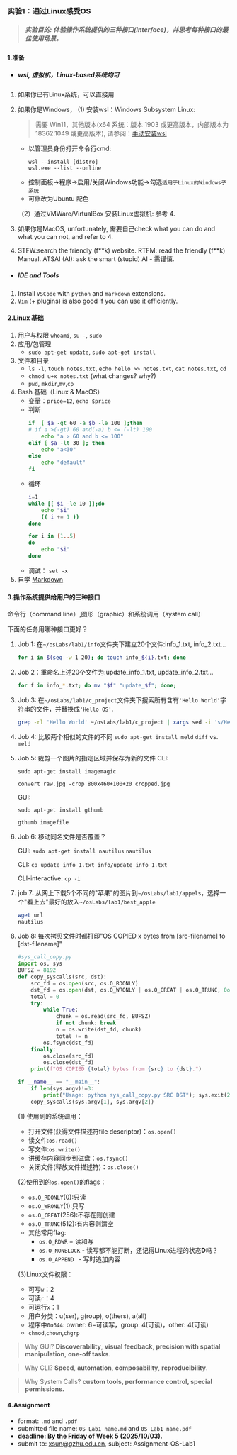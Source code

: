 ### 实验1：通过Linux感受OS
> ##### 实验目的: 体验操作系统提供的三种接口(Interface)，并思考每种接口的最佳使用场景。

#### 1.准备
+ ##### wsl, 虚拟机，Linux-based系统均可
1. 如果你已有Linux系统，可以直接用
2. 如果你是Windows，
   (1) 安装wsl：Windows Subsystem Linux:
    > 需要 Win11，其他版本(x64 系统：版本 1903 或更高版本，内部版本为 18362.1049 或更高版本), 请参阅：[手动安装wsl](https://learn.microsoft.com/zh-cn/windows/wsl/install-manual)

   + 以管理员身份打开命令行cmd:
     ```
     wsl --install [distro]
     wsl.exe --list --online
     ```
   + 控制面板->程序->启用/关闭Windows功能->勾选`适用于Linux的Windows子系统`
   + 可修改为Ubuntu 配色

   （2）通过VMWare/VirtualBox 安装Linux虚拟机: 参考 4.
3. 如果你是MacOS, unfortunately, 需要自己check what you can do and what you can not, and refer to 4.
4. STFW:search the friendly (f\**k) website. 
   RTFM: read the friendly (f\**k) Manual.
   ATSAI (AI): ask the smart (stupid) AI - 需谨慎.

+ ##### IDE and Tools
1. Install `VSCode` with `python` and `markdown` extensions.
2. `Vim` (+ plugins) is also good if you can use it efficiently.

#### 2.Linux 基础
1. 用户与权限
   `whoami`, `su -`, `sudo`
2. 应用/包管理
   - `sudo apt-get update`, `sudo apt-get install`
3. 文件和目录
   - `ls -l`, `touch notes.txt`, `echo hello >> notes.txt`, `cat notes.txt`, `cd`
   - `chmod u+x notes.txt` (what changes? why?)
   - `pwd`, `mkdir`,`mv`,`cp`
4. Bash 基础（Linux & MacOS）
   + 变量：`price=12`, `echo $price`
   + 判断
        ```bash
        if  [ $a -gt 60 -a $b -le 100 ];then
        # if a >(-gt) 60 and(-a) b <= (-lt) 100
            echo "a > 60 and b <= 100"
        elif [ $a -lt 30 ]; then
            echo "a<30"
        else
            echo "default"
        fi
        ```
   + 循环
        ```bash
        i=1
        while [[ $i -le 10 ]];do
            echo "$i"
            (( i += 1 ))
        done
        ```
        ```bash
        for i in {1..5}
        do
            echo "$i"
        done
        ```
    + 调试： `set -x`
5. 自学 [Markdown](https://www.markdownguide.org/cheat-sheet/)


#### 3.操作系统提供给用户的三种接口
命令行（command line）,图形（graphic）和系统调用（system call）

下面的任务用哪种接口更好？

1. Job 1: 在`~/osLabs/lab1/info`文件夹下建立20个文件:info_1.txt, info_2.txt...

    ```bash
    for i in $(seq -w 1 20); do touch info_${i}.txt; done
    ```
2. Job 2：重命名上述20个文件为:update_info_1.txt, update_info_2.txt...
   ```bash
   for f in info_*.txt; do mv "$f" "update_$f"; done;
   ```
3. Job 3: 在`~/osLabs/lab1/c_project`文件夹下搜索所有含有`'Hello World'`字符串的文件，并替换成`'Hello OS'`.
    ```bash
    grep -rl 'Hello World' ~/osLabs/lab1/c_project | xargs sed -i 's/Hello World/Hello OS/g'
    ```
4. Job 4: 比较两个相似的文件的不同
    `sudo apt-get install meld`
    `diff` vs. `meld`

5. Job 5: 裁剪一个图片的指定区域并保存为新的文件
    CLI:

    `sudo apt-get install imagemagic`

    `convert raw.jpg -crop 800x460+100+20 cropped.jpg`

    GUI:

    `sudo apt-get install gthumb`

    `gthumb imagefile`

6. Job 6: 移动同名文件是否覆盖？
   
    GUI: `sudo apt-get install nautilus` `nautilus`

    CLI: `cp update_info_1.txt info/update_info_1.txt`
    
    CLI-interactive: `cp -i`

7. job 7: 从网上下载5个不同的"苹果"的图片到`~/osLabs/lab1/appels`，选择一个"看上去"最好的放入`~/osLabs/lab1/best_apple`
   ```bash
   wget url
   nautilus
   ```
8. Job 8: 每次拷贝文件时都打印"OS COPIED x bytes from [src-filename] to [dst-filename]"
    ```python
    #sys_call_copy.py
    import os, sys
    BUFSZ = 8192
    def copy_syscalls(src, dst):
        src_fd = os.open(src, os.O_RDONLY)
        dst_fd = os.open(dst, os.O_WRONLY | os.O_CREAT | os.O_TRUNC, 0o644)
        total = 0
        try:
            while True:
                chunk = os.read(src_fd, BUFSZ)
                if not chunk: break
                n = os.write(dst_fd, chunk)
                total += n
            os.fsync(dst_fd)
        finally:
            os.close(src_fd)
            os.close(dst_fd)
        print(f"OS COPIED {total} bytes from {src} to {dst}.")

    if __name__ == "__main__":
        if len(sys.argv)!=3:
            print("Usage: python sys_call_copy.py SRC DST"); sys.exit(2)
        copy_syscalls(sys.argv[1], sys.argv[2])
    ```
    (1) 使用到的系统调用：
    + 打开文件(获得文件描述符file descriptor)：`os.open()`
    + 读文件:`os.read()`
    + 写文件:`os.write()`
    + 讲缓存内容同步到磁盘：`os.fsync()`
    + 关闭文件(释放文件描述符)：`os.close()`
 
    (2)使用到的`os.open()`的flags：
     + `os.O_RDONLY`(0):只读
     + `os.O_WRONLY`(1):只写
     + `os.O_CREAT`(256):不存在则创建
     + `os.O_TRUNC`(512):有内容则清空
     + 其他常用flag:
       + `os.O_RDWR` − 读和写
       + `os.O_NONBLOCK` - 读写都不能打断，还记得Linux进程的状态**D**吗？
       + `os.O_APPEND ` - 写时追加内容
    
    (3)Linux文件权限：
    + 可写`w`：2
    + 可读`r`：4
    + 可运行`x`：1
    + 用户分类：u(ser), g(roup), o(thers), a(all)
    + 程序中`0o644`: owner: 6=可读写，group: 4(可读)，other: 4(可读)
    + `chmod`,`chown`,`chgrp`

> Why GUI? **Discoverability**, **visual feedback**, **precision with spatial manipulation**, **one-off tasks**.

> Why CLI? **Speed**, **automation**, **composability**, **reproducibility**.

> Why System Calls? **custom tools, performance control, special permissions.**


#### 4.Assignment
+ format: `.md` and `.pdf`
+ submitted file name: `0S_Lab1_name.md` and `0S_Lab1_name.pdf`
+ **deadline: By the Friday of Week 5 (2025/10/03).**
+ submit to: xsun@gzhu.edu.cn, subject: Assignment-OS-Lab1